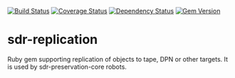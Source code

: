 [![Build Status](https://travis-ci.org/sul-dlss/sdr-replication.svg?branch=master)](https://travis-ci.org/sul-dlss/sdr-replication)
[![Coverage Status](https://coveralls.io/repos/github/sul-dlss/sdr-replication/badge.svg)](https://coveralls.io/github/sul-dlss/sdr-replication)
[![Dependency Status](https://gemnasium.com/badges/github.com/sul-dlss/sdr-replication.svg)](https://gemnasium.com/github.com/sul-dlss/sdr-replication)
[![Gem Version](https://badge.fury.io/rb/sdr-replication.svg)](https://badge.fury.io/rb/sdr-replication)

# sdr-replication

Ruby gem supporting replication of objects to tape, DPN or other targets.  It is used by sdr-preservation-core robots.
